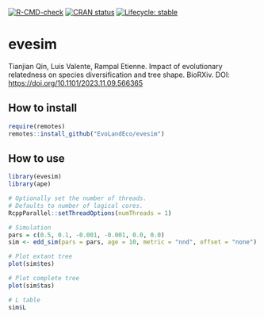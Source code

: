 <!-- badges: start -->
[![R-CMD-check](https://github.com/EvoLandEco/evesim/actions/workflows/R-CMD-check.yaml/badge.svg)](https://github.com/EvoLandEco/evesim/actions/workflows/R-CMD-check.yaml)
[![CRAN status](https://www.r-pkg.org/badges/version/eve)](https://CRAN.R-project.org/package=evesim)
[![Lifecycle: stable](https://img.shields.io/badge/lifecycle-stable-brightgreen.svg)](https://lifecycle.r-lib.org/articles/stages.html#stable)
<!-- badges: end -->

# evesim
Tianjian Qin, Luis Valente, Rampal Etienne. Impact of evolutionary relatedness on species diversification and tree shape. BioRXiv. DOI: https://doi.org/10.1101/2023.11.09.566365

## How to install
```R
require(remotes)
remotes::install_github("EvoLandEco/evesim")
```

## How to use

```R
library(evesim)
library(ape)

# Optionally set the number of threads.
# Defaults to number of logical cores.
RcppParallel::setThreadOptions(numThreads = 1)

# Simulation
pars = c(0.5, 0.1, -0.001, -0.001, 0.0, 0.0)
sim <- edd_sim(pars = pars, age = 10, metric = "nnd", offset = "none")

# Plot extant tree
plot(sim$tes)

# Plot complete tree
plot(sim$tas)

# L table
sim$L
```
